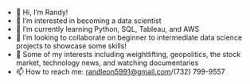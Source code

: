 - 👋 Hi, I’m Randy!
- 👀 I’m interested in becoming a data scientist
- 🌱 I’m currently learning Python, SQL, Tableau, and AWS
- 💞️ I’m looking to collaborate on beginner to intermediate data science projects to showcase some skills!
- 👀 Some of my interests including weightlifting, geopolitics, the stock market, technology news, and watching documentaries
- 📫 How to reach me: randleon5991@gmail.com/(732) 799-9557


